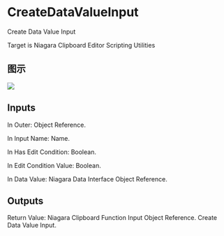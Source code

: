 # CreateDataValueInput

Create Data Value Input

Target is Niagara Clipboard Editor Scripting Utilities

## 图示

![]($-20221218-19171929.png)

## Inputs

In Outer: Object Reference.

In Input Name: Name.

In Has Edit Condition: Boolean.

In Edit Condition Value: Boolean.

In Data Value: Niagara Data Interface Object Reference.  

## Outputs

Return Value: Niagara Clipboard Function Input Object Reference. Create Data Value Input.

